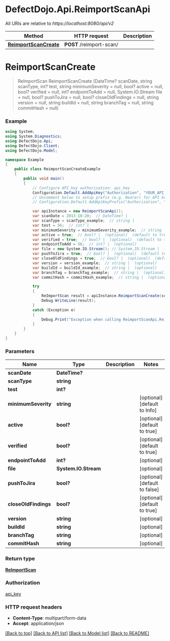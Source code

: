 # DefectDojo.Api.ReimportScanApi

All URIs are relative to *https://localhost:8080/api/v2*

Method | HTTP request | Description
------------- | ------------- | -------------
[**ReimportScanCreate**](ReimportScanApi.md#reimportscancreate) | **POST** /reimport-scan/ | 


<a name="reimportscancreate"></a>
# **ReimportScanCreate**
> ReImportScan ReimportScanCreate (DateTime? scanDate, string scanType, int? test, string minimumSeverity = null, bool? active = null, bool? verified = null, int? endpointToAdd = null, System.IO.Stream file = null, bool? pushToJira = null, bool? closeOldFindings = null, string version = null, string buildId = null, string branchTag = null, string commitHash = null)



### Example
```csharp
using System;
using System.Diagnostics;
using DefectDojo.Api;
using DefectDojo.Client;
using DefectDojo.Model;

namespace Example
{
    public class ReimportScanCreateExample
    {
        public void main()
        {
            // Configure API key authorization: api_key
            Configuration.Default.AddApiKey("Authorization", "YOUR_API_KEY");
            // Uncomment below to setup prefix (e.g. Bearer) for API key, if needed
            // Configuration.Default.AddApiKeyPrefix("Authorization", "Bearer");

            var apiInstance = new ReimportScanApi();
            var scanDate = 2013-10-20;  // DateTime? | 
            var scanType = scanType_example;  // string | 
            var test = 56;  // int? | 
            var minimumSeverity = minimumSeverity_example;  // string |  (optional)  (default to Info)
            var active = true;  // bool? |  (optional)  (default to true)
            var verified = true;  // bool? |  (optional)  (default to true)
            var endpointToAdd = 56;  // int? |  (optional) 
            var file = new System.IO.Stream(); // System.IO.Stream |  (optional) 
            var pushToJira = true;  // bool? |  (optional)  (default to false)
            var closeOldFindings = true;  // bool? |  (optional)  (default to true)
            var version = version_example;  // string |  (optional) 
            var buildId = buildId_example;  // string |  (optional) 
            var branchTag = branchTag_example;  // string |  (optional) 
            var commitHash = commitHash_example;  // string |  (optional) 

            try
            {
                ReImportScan result = apiInstance.ReimportScanCreate(scanDate, scanType, test, minimumSeverity, active, verified, endpointToAdd, file, pushToJira, closeOldFindings, version, buildId, branchTag, commitHash);
                Debug.WriteLine(result);
            }
            catch (Exception e)
            {
                Debug.Print("Exception when calling ReimportScanApi.ReimportScanCreate: " + e.Message );
            }
        }
    }
}
```

### Parameters

Name | Type | Description  | Notes
------------- | ------------- | ------------- | -------------
 **scanDate** | **DateTime?**|  | 
 **scanType** | **string**|  | 
 **test** | **int?**|  | 
 **minimumSeverity** | **string**|  | [optional] [default to Info]
 **active** | **bool?**|  | [optional] [default to true]
 **verified** | **bool?**|  | [optional] [default to true]
 **endpointToAdd** | **int?**|  | [optional] 
 **file** | **System.IO.Stream**|  | [optional] 
 **pushToJira** | **bool?**|  | [optional] [default to false]
 **closeOldFindings** | **bool?**|  | [optional] [default to true]
 **version** | **string**|  | [optional] 
 **buildId** | **string**|  | [optional] 
 **branchTag** | **string**|  | [optional] 
 **commitHash** | **string**|  | [optional] 

### Return type

[**ReImportScan**](ReImportScan.md)

### Authorization

[api_key](../README.md#api_key)

### HTTP request headers

 - **Content-Type**: multipart/form-data
 - **Accept**: application/json

[[Back to top]](#) [[Back to API list]](../README.md#documentation-for-api-endpoints) [[Back to Model list]](../README.md#documentation-for-models) [[Back to README]](../README.md)

